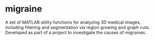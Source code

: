 migraine
========

A set of MATLAB utility functions for analyzing 3D medical images, including filtering and segmentation via region growing and graph cuts. Developed as part of a project to investigate the causes of migraines.
